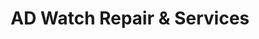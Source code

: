 ---
title: "AD Watch Repair & Services"
url: /chicago/ad-watch-repair-and-services/
shop: watches
---